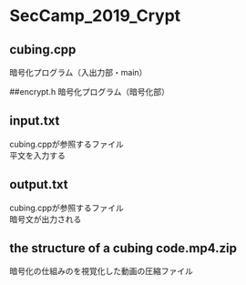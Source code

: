 # SecCamp_2019_Crypt

## cubing.cpp
暗号化プログラム（入出力部・main）

##encrypt.h
暗号化プログラム（暗号化部）

## input.txt
cubing.cppが参照するファイル  
平文を入力する

## output.txt
cubing.cppが参照するファイル  
暗号文が出力される

## the structure of a cubing code.mp4.zip
暗号化の仕組みのを視覚化した動画の圧縮ファイル
